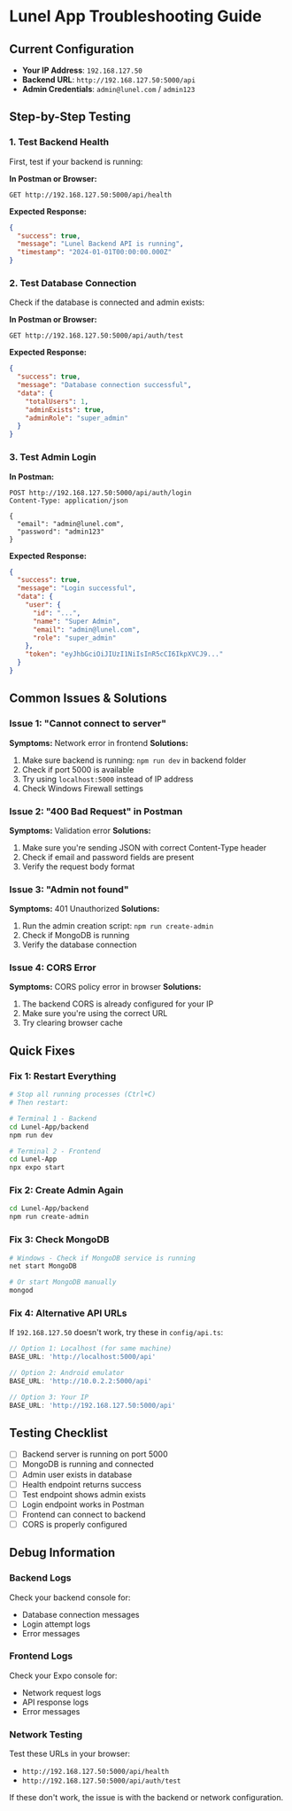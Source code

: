 # Lunel App Troubleshooting Guide

## Current Configuration
- **Your IP Address**: `192.168.127.50`
- **Backend URL**: `http://192.168.127.50:5000/api`
- **Admin Credentials**: `admin@lunel.com` / `admin123`

## Step-by-Step Testing

### 1. Test Backend Health
First, test if your backend is running:

**In Postman or Browser:**
```
GET http://192.168.127.50:5000/api/health
```

**Expected Response:**
```json
{
  "success": true,
  "message": "Lunel Backend API is running",
  "timestamp": "2024-01-01T00:00:00.000Z"
}
```

### 2. Test Database Connection
Check if the database is connected and admin exists:

**In Postman or Browser:**
```
GET http://192.168.127.50:5000/api/auth/test
```

**Expected Response:**
```json
{
  "success": true,
  "message": "Database connection successful",
  "data": {
    "totalUsers": 1,
    "adminExists": true,
    "adminRole": "super_admin"
  }
}
```

### 3. Test Admin Login
**In Postman:**
```
POST http://192.168.127.50:5000/api/auth/login
Content-Type: application/json

{
  "email": "admin@lunel.com",
  "password": "admin123"
}
```

**Expected Response:**
```json
{
  "success": true,
  "message": "Login successful",
  "data": {
    "user": {
      "id": "...",
      "name": "Super Admin",
      "email": "admin@lunel.com",
      "role": "super_admin"
    },
    "token": "eyJhbGciOiJIUzI1NiIsInR5cCI6IkpXVCJ9..."
  }
}
```

## Common Issues & Solutions

### Issue 1: "Cannot connect to server"
**Symptoms:** Network error in frontend
**Solutions:**
1. Make sure backend is running: `npm run dev` in backend folder
2. Check if port 5000 is available
3. Try using `localhost:5000` instead of IP address
4. Check Windows Firewall settings

### Issue 2: "400 Bad Request" in Postman
**Symptoms:** Validation error
**Solutions:**
1. Make sure you're sending JSON with correct Content-Type header
2. Check if email and password fields are present
3. Verify the request body format

### Issue 3: "Admin not found"
**Symptoms:** 401 Unauthorized
**Solutions:**
1. Run the admin creation script: `npm run create-admin`
2. Check if MongoDB is running
3. Verify the database connection

### Issue 4: CORS Error
**Symptoms:** CORS policy error in browser
**Solutions:**
1. The backend CORS is already configured for your IP
2. Make sure you're using the correct URL
3. Try clearing browser cache

## Quick Fixes

### Fix 1: Restart Everything
```bash
# Stop all running processes (Ctrl+C)
# Then restart:

# Terminal 1 - Backend
cd Lunel-App/backend
npm run dev

# Terminal 2 - Frontend  
cd Lunel-App
npx expo start
```

### Fix 2: Create Admin Again
```bash
cd Lunel-App/backend
npm run create-admin
```

### Fix 3: Check MongoDB
```bash
# Windows - Check if MongoDB service is running
net start MongoDB

# Or start MongoDB manually
mongod
```

### Fix 4: Alternative API URLs
If `192.168.127.50` doesn't work, try these in `config/api.ts`:

```typescript
// Option 1: Localhost (for same machine)
BASE_URL: 'http://localhost:5000/api'

// Option 2: Android emulator
BASE_URL: 'http://10.0.2.2:5000/api'

// Option 3: Your IP
BASE_URL: 'http://192.168.127.50:5000/api'
```

## Testing Checklist

- [ ] Backend server is running on port 5000
- [ ] MongoDB is running and connected
- [ ] Admin user exists in database
- [ ] Health endpoint returns success
- [ ] Test endpoint shows admin exists
- [ ] Login endpoint works in Postman
- [ ] Frontend can connect to backend
- [ ] CORS is properly configured

## Debug Information

### Backend Logs
Check your backend console for:
- Database connection messages
- Login attempt logs
- Error messages

### Frontend Logs
Check your Expo console for:
- Network request logs
- API response logs
- Error messages

### Network Testing
Test these URLs in your browser:
- `http://192.168.127.50:5000/api/health`
- `http://192.168.127.50:5000/api/auth/test`

If these don't work, the issue is with the backend or network configuration.
